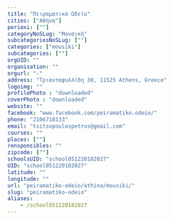 ```yaml
---
title: "Πειραματικό Ωδείο"
cities: ["Αθήνα"]
perioxi: [""]
categoryNoSLug: "Μουσική"
subcategoriesNoSLug: [""]
categories: ["mousiki"]
subcategories: [""]
orgUID: ""
organisation: ""
orgurl: "-"
address: "Τριανταφυλλίδη 30, 11525 Athens, Greece"
logoimg: ""
profilePhoto : "downloaded"
coverPhoto : "downloaded"
website: ""
facebook: "www.facebook.com/peiramatiko.odeio/"
phone: "2106718133"
email: "tsitsopoulospetros@gmail.com"
courses: ""
places: [""]
rensponsibles: ""
zipcode: [""]
schoolsUID: "school051220182027"
UID: "school051220182027"
latitude: ""
longitude: ""
url: "peiramatiko-odeio/athina/mousiki/"
slug: "peiramatiko-odeio"
aliases:
    - /school051220182027
---
```





